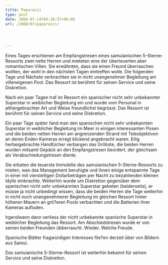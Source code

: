 ```yaml
---
title: Paparazzi
type: post
date: 2008-07-14T04:28:57+00:00
url: /2008/07/paparazzi/




---
```

Eines Tages erschienen am Empfangstresen eines samuianischen 5-Sterne-Ressorts zwei nette Herren und mieteten eine der überteuerten aber romantischen Villen. Sie erwähnten, dass sie einen Freund überraschen wollten, der wohl in den nächsten Tagen eintreffen wolle. Die folgenden Tage und Nächste verbrachten sie in nicht unangenehmer Begleitung am villeneigenen Pool. Das Ressort ist berühmt für seinen Service und seine Diskretion.

Nach ein paar Tagen traf im Ressort ein spanischer nicht sehr unbekannter Superstar in weiblicher Begleitung ein und wurde vom Personal in althergebrachter Art und Weise freundlichst begrüsst. Das Ressort ist berühmt für seinen Service und seine Diskretion.

Ein paar Tage später fand man den spanischen nicht sehr unbekannten Superstar in weiblicher Begleitung im Meer in einigen interessanten Posen und die beiden netten Herren am angrenzenden Strand mit Teleobjektiven an deren Enden Kameras erregt klickend angebracht waren. Eilig herbeigebrachte Handtücher verbargen das Gröbste, die beiden Herren wurden mitsamt Gepäck an den Empfangstresen beordert, der gleichsam als Verabschiedungstresen diente.

Sie erbaten die teuerste Immobilie des samuianischen 5-Sterne-Ressorts zu mieten, was das Management beruhigte und ihnen einige entspannte Tage in einer mit vierstelligen Dollarbeträgen per Nacht zu bezahlenden kleinen Idylle einbrachte. Weiterhin wurde um Diskretion gegenüber dem spanischen nicht sehr unbekannten Superstar gebeten (beiderseits), er müsse ja nicht unbedingt wissen, dass die beiden Herren die Tage weiterhin in nicht noch unangenehmerer Begleitung im gleichen Ressort hinter höheren Mauern an grö?eren Pools verbachten und die Batterien ihrer Kameras aufluden.

Irgendwann dann verliess der nicht unbekannte spanische Superstar in weiblicher Begleitung das Ressort. Am Abschiedstresen wurde er von seinen beiden Freunden übberrascht. Wieder. Welche Freude.

Spanische Blätter fragwürdigen Interesses flie?en derzeit über von Bildern aus Samui.

Das samuianische 5-Sterne-Ressort ist weiterhin bekannt für seinen Service und seine Diskretion.
